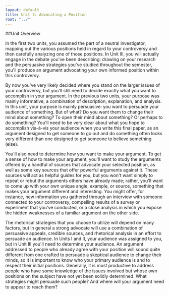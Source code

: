 ```yaml
---
layout: default
title: Unit 3: Advocating a Position 
root: "../"
---
```

##Unit Overview

In the first two units, you assumed the part of a neutral investigator, mapping out the various positions held in regard to your controversy and then carefully analyzing one of those positions. In Unit III, you will actually engage in the debate you've been describing: drawing on your research and the persuasive strategies you've studied throughout the semester, you'll produce an argument advocating your own informed position within this controversy. 

By now you've very likely decided where you stand on the larger issues of your controversy, but you'll still need to decide exactly what you want to accomplish in your argument. In the previous two units, your purpose was mainly informative, a combination of description, explanation, and analysis. In this unit, your purpose is mainly persuasive: you want to persuade your audience of something. But of what? Do you want them to change their mind about something? To open their mind about something? Or perhaps to do something? You'll need to be very clear about what you hope to accomplish vis-à-vis your audience when you write this final paper, as an argument designed to get someone to go out and do something often looks very different than one designed to get someone to believe something (else). 

You'll also need to determine how you want to make your argument. To get a sense of how to make your argument, you'll want to study the arguments offered by a handful of sources that advocate your selected position, as well as some key sources that offer powerful arguments against it. These sources will act as helpful guides for you, but you won't want simply to repeat or rebut the arguments others have already made; rather, you'll want to come up with your own unique angle, example, or source, something that makes your argument different and interesting. You might offer, for instance, new information you gathered through an interview with someone connected to your controversy, compelling results of a survey or experiment that you’ve conducted, or a close analysis in which you expose the hidden weaknesses of a familiar argument on the other side. 

The rhetorical strategies that you choose to utilize will depend on many factors, but in general a strong advocate will use a combination of persuasive appeals, credible sources, and rhetorical analysis in an effort to persuade an audience. In Units I and II, your audience was assigned to you, but in Unit III you'll need to determine your audience. An argument addressed to people who already agree with your position will sound quite different from one crafted to persuade a skeptical audience to change their minds, so it is important to know who your primary audience is and to respect their initial positions. Generally, it is most productive to address people who have some knowledge of the issues involved but whose own positions on the subject have not yet been solidly determined. What strategies might persuade such people? And where will your argument need to appear to reach them? 







































